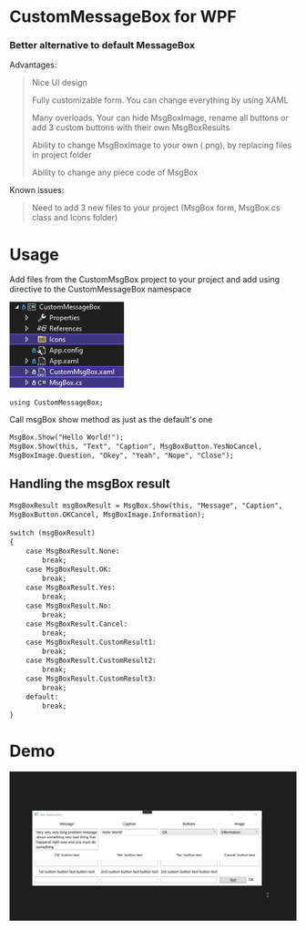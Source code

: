 # CustomMessageBox for WPF
### Better alternative to default MessageBox

Advantages:
> Nice UI design
>
> Fully customizable form. You can change everything by using XAML
>
> Many overloads. Your can hide MsgBoxImage, rename all buttons or add 3 custom buttons with their own MsgBoxResults
>
> Ability to change MsgBoxImage to your own (.png), by replacing files in project folder
>
> Ability to change any piece code of MsgBox

Known issues:
> Need to add 3 new files to your project (MsgBox form, MsgBox.cs class and Icons folder)

# Usage
Add files from the CustomMsgBox project to your project and add using directive to the CustomMessageBox namespace

![alt text](https://github.com/Flo1dZZZ/WPF_CustomMessageBox/blob/master/Screenshot_1.png)

```
using CustomMessageBox;
```

Call msgBox show method as just as the default's one
```
MsgBox.Show("Hello World!");
MsgBox.Show(this, "Text", "Caption", MsgBoxButton.YesNoCancel, MsgBoxImage.Question, "Okey", "Yeah", "Nope", "Close");
```
## Handling the msgBox result
```
MsgBoxResult msgBoxResult = MsgBox.Show(this, "Message", "Caption", MsgBoxButton.OKCancel, MsgBoxImage.Information);

switch (msgBoxResult)
{
    case MsgBoxResult.None:
        break;
    case MsgBoxResult.OK:
        break;
    case MsgBoxResult.Yes:
        break;
    case MsgBoxResult.No:
        break;
    case MsgBoxResult.Cancel:
        break;
    case MsgBoxResult.CustomResult1:
        break;
    case MsgBoxResult.CustomResult2:
        break;
    case MsgBoxResult.CustomResult3:
        break;
    default:
        break;
}
```

# Demo
![alt text](https://github.com/Flo1dZZZ/WPF_CustomMessageBox/blob/master/Demo.gif)
